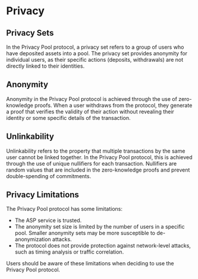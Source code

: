 # Privacy

## Privacy Sets

In the Privacy Pool protocol, a privacy set refers to a group of users who have deposited assets into a pool. The privacy set provides anonymity for individual users, as their specific actions (deposits, withdrawals) are not directly linked to their identities.

## Anonymity

Anonymity in the Privacy Pool protocol is achieved through the use of zero-knowledge proofs. When a user withdraws from the protocol, they generate a proof that verifies the validity of their action without revealing their identity or some specific details of the transaction.

## Unlinkability

Unlinkability refers to the property that multiple transactions by the same user cannot be linked together. In the Privacy Pool protocol, this is achieved through the use of unique nullifiers for each transaction. Nullifiers are random values that are included in the zero-knowledge proofs and prevent double-spending of commitments.

## Privacy Limitations

The Privacy Pool protocol has some limitations:

- The ASP service is trusted.
- The anonymity set size is limited by the number of users in a specific pool. Smaller anonymity sets may be more susceptible to de-anonymization attacks.
- The protocol does not provide protection against network-level attacks, such as timing analysis or traffic correlation.

Users should be aware of these limitations when deciding to use the Privacy Pool protocol.
